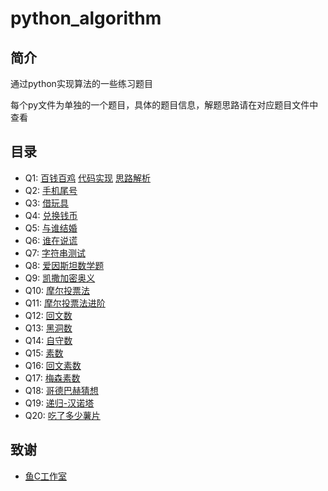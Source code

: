 # python_algorithm

## 简介
通过python实现算法的一些练习题目

每个py文件为单独的一个题目，具体的题目信息，解题思路请在对应题目文件中查看

## 目录
- Q1: [百钱百鸡](qa/q1.md) [代码实现](code/q1.py) [思路解析](qa/a1.md)
- Q2: [手机尾号](code/q2.py)
- Q3: [借玩具](code/q3.py)
- Q4: [兑换钱币](code/q4.py)
- Q5: [与谁结婚](code/q5.py)
- Q6: [谁在说谎](code/q6.py)
- Q7: [字符串测试](code/q7.py)
- Q8: [爱因斯坦数学题](code/q8.py)
- Q9: [凯撒加密奥义](code/q9.py)
- Q10: [摩尔投票法](code/q10.py)
- Q11: [摩尔投票法进阶](code/q11.py)
- Q12: [回文数](code/q12.py)
- Q13: [黑洞数](code/q13.py)
- Q14: [自守数](code/q14.py)
- Q15: [素数](code/q15.py)
- Q16: [回文素数](code/q16.py)
- Q17: [梅森素数](code/q17.py)
- Q18: [哥德巴赫猜想](code/q18.py)
- Q19: [递归-汉诺塔](code/q19.py)
- Q20: [吃了多少薯片](code/q20.py)

## 致谢
- [鱼C工作室](https://fishc.com.cn/)
